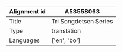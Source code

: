 |Alignment id | A53558063
| --- | --- 
|Title | Tri Songdetsen Series 
|Type | translation
|Languages | ['en', 'bo']
